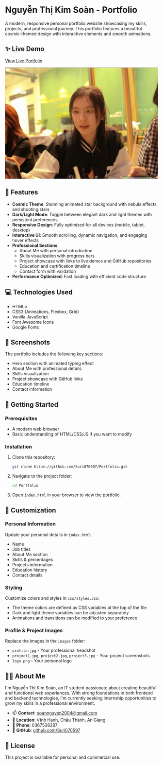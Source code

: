 # Nguyễn Thị Kim Soàn - Portfolio

A modern, responsive personal portfolio website showcasing my skills, projects, and professional journey. This portfolio features a beautiful cosmic-themed design with interactive elements and smooth animations.

## ✨ Live Demo

[View Live Portfolio](https://suri070597.github.io/Portfolio/)

![Portfolio Preview](images/profile.jpg)

## 🌟 Features

- **Cosmic Theme**: Stunning animated star background with nebula effects and shooting stars
- **Dark/Light Mode**: Toggle between elegant dark and light themes with persistent preferences
- **Responsive Design**: Fully optimized for all devices (mobile, tablet, desktop)
- **Interactive UI**: Smooth scrolling, dynamic navigation, and engaging hover effects
- **Professional Sections**:
  - About Me with personal introduction
  - Skills visualization with progress bars
  - Project showcase with links to live demos and GitHub repositories
  - Education and certification timeline
  - Contact form with validation
- **Performance Optimized**: Fast loading with efficient code structure

## 💻 Technologies Used

- HTML5
- CSS3 (Animations, Flexbox, Grid)
- Vanilla JavaScript
- Font Awesome Icons
- Google Fonts

## 📱 Screenshots

The portfolio includes the following key sections:

- Hero section with animated typing effect
- About Me with professional details
- Skills visualization
- Project showcase with GitHub links
- Education timeline
- Contact information

## 🚀 Getting Started

### Prerequisites

- A modern web browser
- Basic understanding of HTML/CSS/JS if you want to modify

### Installation

1. Clone this repository:
   ```bash
   git clone https://github.com/Suri070597/Portfolio.git
   ```

2. Navigate to the project folder:
   ```bash
   cd Portfolio
   ```

3. Open `index.html` in your browser to view the portfolio.

## 🎨 Customization

### Personal Information

Update your personal details in `index.html`:
- Name
- Job titles
- About Me section
- Skills & percentages
- Projects information
- Education history
- Contact details

### Styling

Customize colors and styles in `css/styles.css`:
- The theme colors are defined as CSS variables at the top of the file
- Dark and light theme variables can be adjusted separately
- Animations and transitions can be modified to your preference

### Profile & Project Images

Replace the images in the `images` folder:
- `profile.jpg` - Your professional headshot
- `project1.jpg`, `project2.jpg`, `project3.jpg` - Your project screenshots
- `logo.png` - Your personal logo

## 👩‍💻 About Me

I'm Nguyễn Thị Kim Soàn, an IT student passionate about creating beautiful and functional web experiences. With strong foundations in both frontend and backend technologies, I'm currently seeking internship opportunities to grow my skills in a professional environment.

- 📫 **Contact**: soannguyen2004@gmail.com
- 📍 **Location**: Vĩnh Hanh, Châu Thành, An Giang
- 📱 **Phone**: 0367538287
- 🔗 **GitHub**: [github.com/Suri070597](https://github.com/Suri070597)

## 📄 License

This project is available for personal and commercial use. 